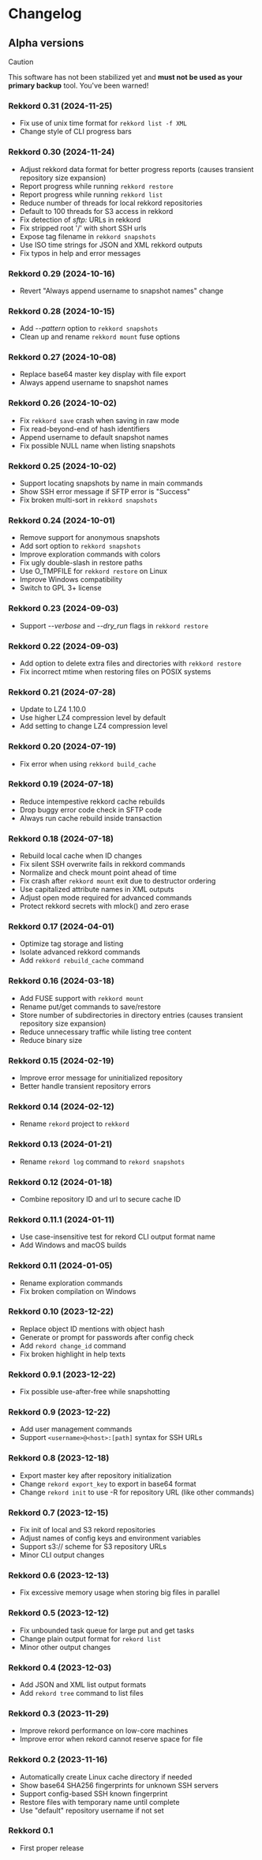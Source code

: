 # Changelog

## Alpha versions

> [!CAUTION]
> This software has not been stabilized yet and **must not be used as your primary backup** tool.
> You've been warned!

### Rekkord 0.31 (2024-11-25)

- Fix use of unix time format for `rekkord list -f XML`
- Change style of CLI progress bars

### Rekkord 0.30 (2024-11-24)

- Adjust rekkord data format for better progress reports (causes transient repository size expansion)
- Report progress while running `rekkord restore`
- Report progress while running `rekkord list`
- Reduce number of threads for local rekkord repositories
- Default to 100 threads for S3 access in rekkord
- Fix detection of *sftp:* URLs in rekkord
- Fix stripped root '/' with short SSH urls
- Expose tag filename in `rekkord snapshots`
- Use ISO time strings for JSON and XML rekkord outputs
- Fix typos in help and error messages

### Rekkord 0.29 (2024-10-16)

- Revert "Always append username to snapshot names" change

### Rekkord 0.28 (2024-10-15)

- Add *--pattern* option to `rekkord snapshots`
- Clean up and rename `rekkord mount` fuse options

### Rekkord 0.27 (2024-10-08)

- Replace base64 master key display with file export
- Always append username to snapshot names

### Rekkord 0.26 (2024-10-02)

- Fix `rekkord save` crash when saving in raw mode
- Fix read-beyond-end of hash identifiers
- Append username to default snapshot names
- Fix possible NULL name when listing snapshots

### Rekkord 0.25 (2024-10-02)

- Support locating snapshots by name in main commands
- Show SSH error message if SFTP error is "Success"
- Fix broken multi-sort in `rekkord snapshots`

### Rekkord 0.24 (2024-10-01)

- Remove support for anonymous snapshots
- Add sort option to `rekkord snapshots`
- Improve exploration commands with colors
- Fix ugly double-slash in restore paths
- Use O_TMPFILE for `rekkord restore` on Linux
- Improve Windows compatibility
- Switch to GPL 3+ license

### Rekkord 0.23 (2024-09-03)

- Support *--verbose* and *--dry_run* flags in `rekkord restore`

### Rekkord 0.22 (2024-09-03)

- Add option to delete extra files and directories with `rekkord restore`
- Fix incorrect mtime when restoring files on POSIX systems

### Rekkord 0.21 (2024-07-28)

- Update to LZ4 1.10.0
- Use higher LZ4 compression level by default
- Add setting to change LZ4 compression level

### Rekkord 0.20 (2024-07-19)

- Fix error when using `rekkord build_cache`

### Rekkord 0.19 (2024-07-18)

- Reduce intempestive rekkord cache rebuilds
- Drop buggy error code check in SFTP code
- Always run cache rebuild inside transaction

### Rekkord 0.18 (2024-07-18)

- Rebuild local cache when ID changes
- Fix silent SSH overwrite fails in rekkord commands
- Normalize and check mount point ahead of time
- Fix crash after `rekkord mount` exit due to destructor ordering
- Use capitalized attribute names in XML outputs
- Adjust open mode required for advanced commands
- Protect rekkord secrets with mlock() and zero erase

### Rekkord 0.17 (2024-04-01)

- Optimize tag storage and listing
- Isolate advanced rekkord commands
- Add `rekkord rebuild_cache` command

### Rekkord 0.16 (2024-03-18)

- Add FUSE support with `rekkord mount`
- Rename put/get commands to save/restore
- Store number of subdirectories in directory entries (causes transient repository size expansion)
- Reduce unnecessary traffic while listing tree content
- Reduce binary size

### Rekkord 0.15 (2024-02-19)

- Improve error message for uninitialized repository
- Better handle transient repository errors

### Rekkord 0.14 (2024-02-12)

- Rename `rekord` project to `rekkord`

### Rekkord 0.13 (2024-01-21)

- Rename `rekord log` command to `rekord snapshots`

### Rekkord 0.12 (2024-01-18)

- Combine repository ID and url to secure cache ID

### Rekkord 0.11.1 (2024-01-11)

- Use case-insensitive test for rekord CLI output format name
- Add Windows and macOS builds

### Rekkord 0.11 (2024-01-05)

- Rename exploration commands
- Fix broken compilation on Windows

### Rekkord 0.10 (2023-12-22)

- Replace object ID mentions with object hash
- Generate or prompt for passwords after config check
- Add `rekord change_id` command
- Fix broken highlight in help texts

### Rekkord 0.9.1 (2023-12-22)

- Fix possible use-after-free while snapshotting

### Rekkord 0.9 (2023-12-22)

- Add user management commands
- Support `<username>@<host>:[path]` syntax for SSH URLs

### Rekkord 0.8 (2023-12-18)

- Export master key after repository initialization
- Change `rekord export_key` to export in base64 format
- Change `rekord init` to use -R for repository URL (like other commands)

### Rekkord 0.7 (2023-12-15)

- Fix init of local and S3 rekord repositories
- Adjust names of config keys and environment variables
- Support s3:// scheme for S3 repository URLs
- Minor CLI output changes

### Rekkord 0.6 (2023-12-13)

- Fix excessive memory usage when storing big files in parallel

### Rekkord 0.5 (2023-12-12)

- Fix unbounded task queue for large put and get tasks
- Change plain output format for `rekord list`
- Minor other output changes

### Rekkord 0.4 (2023-12-03)

- Add JSON and XML list output formats
- Add `rekord tree` command to list files

### Rekkord 0.3 (2023-11-29)

- Improve rekord performance on low-core machines
- Improve error when rekord cannot reserve space for file

### Rekkord 0.2 (2023-11-16)

- Automatically create Linux cache directory if needed
- Show base64 SHA256 fingerprints for unknown SSH servers
- Support config-based SSH known fingerprint
- Restore files with temporary name until complete
- Use "default" repository username if not set

### Rekkord 0.1

- First proper release
